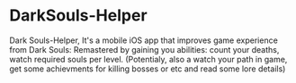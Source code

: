 # DarkSouls-Helper
Dark Souls-Helper, It's a mobile iOS app that improves game experience from Dark Souls: Remastered by gaining you abilities: count your deaths, watch required souls per level. (Potentialy, also a watch your path in game, get some achievments for killing bosses or etc and read some lore details)
